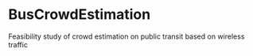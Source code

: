 # BusCrowdEstimation
Feasibility study of crowd estimation on public transit based on wireless traffic
